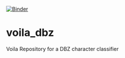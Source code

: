 [![Binder](https://mybinder.org/badge_logo.svg)](https://mybinder.org/v2/gh/Dakini/voila_dbz/master?filepath=%2Fvoila%2Frender%2Fdbz.ipynb)

# voila_dbz
Voila Repository for a DBZ character classifier
